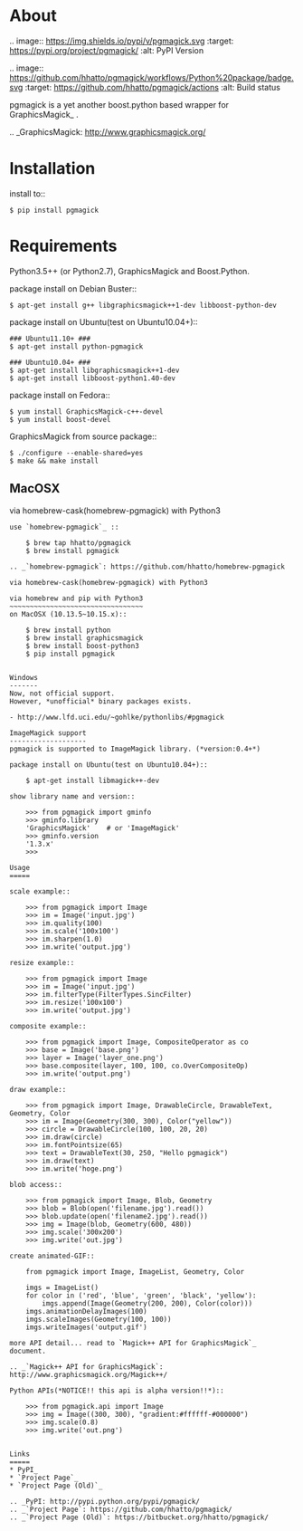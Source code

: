 About
=====

.. image:: https://img.shields.io/pypi/v/pgmagick.svg
    :target: https://pypi.org/project/pgmagick/
    :alt: PyPI Version

.. image:: https://github.com/hhatto/pgmagick/workflows/Python%20package/badge.svg
    :target: https://github.com/hhatto/pgmagick/actions
    :alt: Build status

pgmagick is a yet another boost.python based wrapper for GraphicsMagick_ .

.. _GraphicsMagick: http://www.graphicsmagick.org/

Installation
============
install to::

    $ pip install pgmagick


Requirements
============
Python3.5++ (or Python2.7), GraphicsMagick and Boost.Python.

package install on Debian Buster::

    $ apt-get install g++ libgraphicsmagick++1-dev libboost-python-dev

package install on Ubuntu(test on Ubuntu10.04+)::

    ### Ubuntu11.10+ ###
    $ apt-get install python-pgmagick

    ### Ubuntu10.04+ ###
    $ apt-get install libgraphicsmagick++1-dev
    $ apt-get install libboost-python1.40-dev

package install on Fedora::

    $ yum install GraphicsMagick-c++-devel
    $ yum install boost-devel

GraphicsMagick from source package::

    $ ./configure --enable-shared=yes
    $ make && make install

MacOSX
------

via homebrew-cask(homebrew-pgmagick) with Python3
~~~~~~~~~~~~~~~~~~~~~~~~~~~~~~~~~~~~~~~~~~~~~~~~~
use `homebrew-pgmagick`_ ::

    $ brew tap hhatto/pgmagick
    $ brew install pgmagick

.. _`homebrew-pgmagick`: https://github.com/hhatto/homebrew-pgmagick

via homebrew-cask(homebrew-pgmagick) with Python3

via homebrew and pip with Python3
~~~~~~~~~~~~~~~~~~~~~~~~~~~~~~~~~
on MacOSX (10.13.5~10.15.x)::

    $ brew install python
    $ brew install graphicsmagick
    $ brew install boost-python3
    $ pip install pgmagick


Windows
-------
Now, not official support.
However, *unofficial* binary packages exists.

- http://www.lfd.uci.edu/~gohlke/pythonlibs/#pgmagick

ImageMagick support
-------------------
pgmagick is supported to ImageMagick library. (*version:0.4+*)

package install on Ubuntu(test on Ubuntu10.04+)::

    $ apt-get install libmagick++-dev

show library name and version::

    >>> from pgmagick import gminfo
    >>> gminfo.library
    'GraphicsMagick'    # or 'ImageMagick'
    >>> gminfo.version
    '1.3.x'
    >>>

Usage
=====

scale example::

    >>> from pgmagick import Image
    >>> im = Image('input.jpg')
    >>> im.quality(100)
    >>> im.scale('100x100')
    >>> im.sharpen(1.0)
    >>> im.write('output.jpg')

resize example::

    >>> from pgmagick import Image
    >>> im = Image('input.jpg')
    >>> im.filterType(FilterTypes.SincFilter)
    >>> im.resize('100x100')
    >>> im.write('output.jpg')

composite example::

    >>> from pgmagick import Image, CompositeOperator as co
    >>> base = Image('base.png')
    >>> layer = Image('layer_one.png')
    >>> base.composite(layer, 100, 100, co.OverCompositeOp)
    >>> im.write('output.png')

draw example::

    >>> from pgmagick import Image, DrawableCircle, DrawableText, Geometry, Color
    >>> im = Image(Geometry(300, 300), Color("yellow"))
    >>> circle = DrawableCircle(100, 100, 20, 20)
    >>> im.draw(circle)
    >>> im.fontPointsize(65)
    >>> text = DrawableText(30, 250, "Hello pgmagick")
    >>> im.draw(text)
    >>> im.write('hoge.png')

blob access::

    >>> from pgmagick import Image, Blob, Geometry
    >>> blob = Blob(open('filename.jpg').read())
    >>> blob.update(open('filename2.jpg').read())
    >>> img = Image(blob, Geometry(600, 480))
    >>> img.scale('300x200')
    >>> img.write('out.jpg')

create animated-GIF::

    from pgmagick import Image, ImageList, Geometry, Color

    imgs = ImageList()
    for color in ('red', 'blue', 'green', 'black', 'yellow'):
        imgs.append(Image(Geometry(200, 200), Color(color)))
    imgs.animationDelayImages(100)
    imgs.scaleImages(Geometry(100, 100))
    imgs.writeImages('output.gif')

more API detail... read to `Magick++ API for GraphicsMagick`_ document.

.. _`Magick++ API for GraphicsMagick`: http://www.graphicsmagick.org/Magick++/

Python APIs(*NOTICE!! this api is alpha version!!*)::

    >>> from pgmagick.api import Image
    >>> img = Image((300, 300), "gradient:#ffffff-#000000")
    >>> img.scale(0.8)
    >>> img.write('out.png')


Links
=====
* PyPI_
* `Project Page`_
* `Project Page (Old)`_

.. _PyPI: http://pypi.python.org/pypi/pgmagick/
.. _`Project Page`: https://github.com/hhatto/pgmagick/
.. _`Project Page (Old)`: https://bitbucket.org/hhatto/pgmagick/
